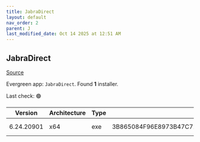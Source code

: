 ```yaml
---
title: JabraDirect
layout: default
nav_order: 2
parent: J
last_modified_date: Oct 14 2025 at 12:51 AM
---
```


## JabraDirect

[Source](https://www.jabra.com/software-and-services/jabra-direct)

Evergreen app: `JabraDirect`. Found **1** installer.

Last check: 🟢

| Version    | Architecture | Type | Sha256                                                           | URI                                                                                                                                                                |
| ---------- | ------------ | ---- | ---------------------------------------------------------------- | ------------------------------------------------------------------------------------------------------------------------------------------------------------------ |
| 6.24.20901 | x64          | exe  | 3B865084F96E8973B47C72991F967278845B06E987EC8D18B5A791873B1AF256 | [https://jabraxpressonlineprdstor.blob.core.windows.net/jdo/JabraDirectSetup.exe](https://jabraxpressonlineprdstor.blob.core.windows.net/jdo/JabraDirectSetup.exe) |
